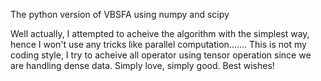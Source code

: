 The python version of VBSFA using numpy and scipy

Well actually, I attempted to acheive the algorithm with the simplest way, hence I won't use any tricks like parallel computation....... This is not my coding style, I try to acheive all operator using tensor operation since we are handling dense data. Simply love, simply good. Best wishes!
